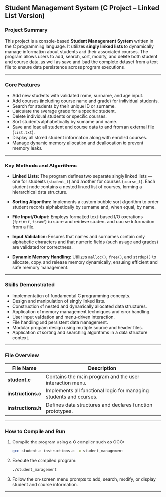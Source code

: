 ## Student Management System (C Project – Linked List Version)

### Project Summary

This project is a console-based **Student Management System** written in the C programming language. It utilizes **singly linked lists** to dynamically manage information about students and their associated courses.
The program allows users to add, search, sort, modify, and delete both student and course data, as well as save and load the complete dataset from a text file to ensure data persistence across program executions.

---

### Core Features

* Add new students with validated name, surname, and age input.
* Add courses (including course name and grade) for individual students.
* Search for students by their unique ID or surname.
* Calculate the average grade for a specific student.
* Delete individual students or specific courses.
* Sort students alphabetically by surname and name.
* Save and load all student and course data to and from an external file (`list.txt`).
* Display all stored student information along with enrolled courses.
* Manage dynamic memory allocation and deallocation to prevent memory leaks.

---

### Key Methods and Algorithms

* **Linked Lists:**
  The program defines two separate singly linked lists — one for students (`student_t`) and another for courses (`course_t`). Each student node contains a nested linked list of courses, forming a hierarchical data structure.

* **Sorting Algorithm:**
  Implements a custom bubble sort algorithm to order student records alphabetically by surname and, when equal, by name.

* **File Input/Output:**
  Employs formatted text-based I/O operations (`fprintf`, `fscanf`) to store and retrieve student and course information from a file.

* **Input Validation:**
  Ensures that names and surnames contain only alphabetic characters and that numeric fields (such as age and grades) are validated for correctness.

* **Dynamic Memory Handling:**
  Utilizes `malloc()`, `free()`, and `strdup()` to allocate, copy, and release memory dynamically, ensuring efficient and safe memory management.

---

### Skills Demonstrated

* Implementation of fundamental C programming concepts.
* Design and manipulation of singly linked lists.
* Construction of nested and dynamically allocated data structures.
* Application of memory management techniques and error handling.
* User input validation and menu-driven interaction.
* File handling and persistent data management.
* Modular program design using multiple source and header files.
* Application of sorting and searching algorithms in a data structure context.

---

### File Overview

| File Name          | Description                                                        |
| ------------------ | ------------------------------------------------------------------ |
| **student.c**      | Contains the main program and the user interaction menu.           |
| **instructions.c** | Implements all functional logic for managing students and courses. |
| **instructions.h** | Defines data structures and declares function prototypes.          |

---

### How to Compile and Run

1. Compile the program using a C compiler such as GCC:

   ```bash
   gcc student.c instructions.c -o student_management
   ```

2. Execute the compiled program:

   ```bash
   ./student_management
   ```

3. Follow the on-screen menu prompts to add, search, modify, or display student and course information.

---

